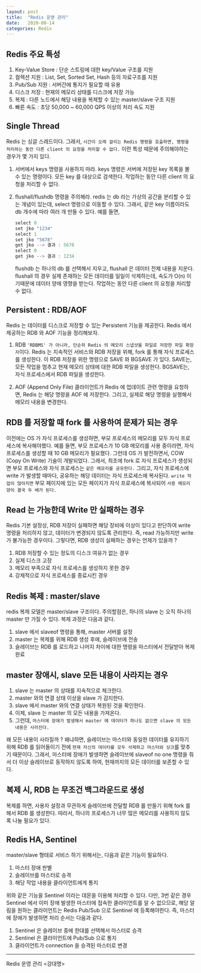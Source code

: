 ```yaml
---
layout: post
title:  "Redis 운영 관리"
date:   2020-08-14
categories: Redis
---
```


## Redis 주요 특성

1. Key-Value Store : 단순 스트링에 대한 key/Value 구조를 지원
2. 컬렉션 지원 : List, Set, Sorted Set, Hash 등의 자료구조를 지원
3. Pub/Sub 지원 : 서버간에 통지가 필요할 때 유용
4. 디스크 저장 : 현재의 메모리 상태를 디스크에 저장 가능
5. 복제 : 다른 노드에서 해당 내용을 복제할 수 있는 master/slave 구조 지원
6. 빠른 속도 : 초당 50,000 ~ 60,000 QPS 이상의 처리 속도 지원

## Single Thread

Redis 는 싱글 스레드이다. 그래서,
`시간이 오래 걸리는 Redis 명령을 호출하면, 명령을 처리하는 동안 다른 client 의 요청을 처리할 수 없다.`
이런 특성 때문에 주의해야하는 경우가 몇 가지 있다.

1. 서버에서 keys 명령을 사용하지 마라.
   keys 명령은 서버에 저장된 key 목록을 볼 수 있는 명령이다.
   모든 key 를 대상으로 검색한다. 작업하는 동안 다른 client 의 요청을 처리할 수 없다.
   
2. flushall/flushdb 명령을 주의해라.
   redis 는 db 라는 가상의 공간을 분리할 수 있는 개념이 있는데, select 명령으로 이동할 수 있다.
   그래서, 같은 key 이름이라도 db 개수에 따라 여러 개 만들 수 있다. 예를 들면,

   ```java
   select 0
   set jko "1234"
   select 1
   set jko "5678"
   get jko --> 결과 : 5678
   select 0
   get jko --> 결과 : 1234  
   ```

   flushdb 는 하나의 db 를 선택해서 지우고, flushall 은 데이터 전체 내용을 지운다.
   flushall 의 경우 실제 존재하는 모든 데이터를 일일이 삭제하는데, 속도가 O(n) 이기때문에 데이터 양에 영향을 받는다.
   작업하는 동안 다른 client 의 요청을 처리할 수 없다.

## Persistent : RDB/AOF

Redis 는 데이터를 디스크로 저장할 수 있는 Persistent 기능을 제공한다.
Redis 에서 제공하는 RDB 와 AOF 기능을 정리해보자.

1. RDB
   `'RDBMS' 가 아니라, 단순히 Redis 의 메모리 스냅샷을 파일로 저장한 파일 확장자`이다.
   Redis 는 지속적인 서비스와 RDB 저장을 위해, fork 를 통해 자식 프로세스를 생성한다.
   이 RDB 저장을 위한 명령으로 SAVE 와 BGSAVE 가 있다.
   SAVE는, 모든 작업을 멈추고 현재 메모리 상태에 대한 RDB 파일을 생성한다.
   BGSAVE는, 자식 프로세스에서 RDB 파일을 생성한다.
   
2. AOF (Append Only File)
   클라이언트가 Redis 에 업데이트 관련 명령을 요청하면, Redis 는 해당 명령을 AOF 에 저장한다.
   그리고, 실제로 해당 명령을 실행해서 메모리 내용을 변경한다.

## RDB 를 저장할 때 fork 를 사용하여 문제가 되는 경우

이전에는 OS 가 자식 프로세스를 생성하면, 부모 프로세스의 메모리를 모두 자식 프로세스에 복사해야했다.
예를 들면, 부모 프로세스가 10 GB 메모리를 사용 중이라면, 자식 프로세스를 생성할 때 10 GB 메모리가 필요했다.
그런데 OS 가 발전하면서, COW (Copy On Write) 기술이 개발되었다. 그래서,
최초에 fork 로 자식 프로세스가 생성되면 부모 프로세스와 자식 프로세스는 `같은 메모리를 공유한다.`
그리고, 자식 프로세스에 write 가 발생할 때마다, 공유하는 해당 데이터는 자식 프로세스에 복사된다.
`write 작업이 많아지면` 부모 페이지에 있는 모든 페이지가 자식 프로세스에 복사되어 `사용 메모리 양이 결국 두 배가 된다.`

## Read 는 가능한데 Write 만 실패하는 경우

Redis 기본 설정상, RDB 저장이 실패하면 해당 장비에 이상이 있다고 판단하여 write 명령을 처리하지 않고, 데이터가 변경되지 않도록 관리한다.
즉, read 가능하지만 write 가 불가능한 경우이다.
그렇다면, RDB 생성이 실패하는 경우는 언제가 있을까 ?

1. RDB 저장할 수 있는 정도의 디스크 여유가 없는 경우
2. 실제 디스크 고장
3. 메모리 부족으로 자식 프로세스를 생성하지 못한 경우
4. 강제적으로 자식 프로세스를 종료시킨 경우

## Redis 복제 : master/slave

redis 복제 모델은 master/slave 구조이다. 주의할점은, 하나의 slave 는 오직 하나의 master 만 가질 수 있다.
복제 과정은 다음과 같다.

1. slave 에서 slaveof 명령을 통해, master 서버를 설정
2. master 는 복제를 위해 RDB 생성 후에, 슬레이브에 전송
3. 슬레이브는 RDB 를 로드하고 나머지 차이에 대한 명령을 마스터에서 전달받아 복제 완료

## master 장애시, slave 모든 내용이 사라지는 경우

1. slave 는 master 의 상태를 지속적으로 체크한다.
2. master 와의 연결 상태 이상을 slave 가 감지한다.
3. slave 에서 master 와의 연결 상태가 복원된 것을 확인한다.
4. 이제, slave 는 master 의 모든 내용을 가져온다.
5. 그런데, `마스터에 장애가 발생해서 master 에 데이터가 하나도 없으면 slave 의 모든 내용은 사라진다.` 

왜 모든 내용이 사라질까 ?
왜냐하면, 슬레이브는 마스터와 동일한 데이터를 유지하기 위해 RDB 를 읽어들이기 전에 `현재 자신의 데이터를 모두 삭제하고 마스터와 싱크`를 맞추기 때문이다.
그래서, 마스터에 장애가 발생하면 슬레이브에 slaveof no one 명령을 줘서
더 이상 슬레이브로 동작하지 않도록 하여, 현재까지의 모든 데이터를 보존할 수 있다.

## 복제 시, RDB 는 무조건 백그라운드로 생성

복제를 하면, 사용자 설정과 무관하게 슬레이브에 전달할 RDB 를 만들기 위해 fork 를 해서 RDB 를 생성한다.
따라서, 하나의 프로세스가 너무 많은 메모리를 사용하지 않도록 나눌 필요가 있다.

## Redis HA, Sentinel

master/slave 형태로 서비스 하기 위해서는, 다음과 같은 기능이 필요하다.

1. 마스터 장애 판별
2. 슬레이브를 마스터로 승격
3. 해당 작업 내용을 클라이언트에게 통지

위와 같은 기능을 Sentinel 이라는 데몬을 이용해 처리할 수 있다.
다만, 3번 같은 경우 Sentinel 에서 이미 장애 발생한 마스터에 접속한 클라이언트를 알 수 없으므로, 해당 알림을 원하는 클라이언트는 Redis Pub/Sub 으로 Sentinel 에 등록해야한다.
즉, 마스터에 장애가 발생하면 처리 순서는 다음과 같다.

1. Sentinel 은 슬레이브 중에 한대를 선택해서 마스터로 승격
2. Sentinel 은 클라이언트에 Pub/Sub 으로 통지
3. 클라이언트가 connection 을 승격된 마스터로 변경

---

Redis 운영 관리 <강대명>

